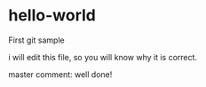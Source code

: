 # hello-world
First git sample

i will edit this file, so you will know why it is correct.

master comment: well done!
